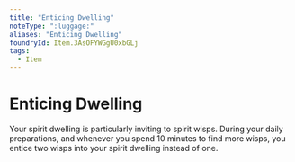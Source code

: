 ```yaml
---
title: "Enticing Dwelling"
noteType: ":luggage:"
aliases: "Enticing Dwelling"
foundryId: Item.3AsOFYWGgU0xbGLj
tags:
  - Item
---
```


# Enticing Dwelling

Your spirit dwelling is particularly inviting to spirit wisps. During your daily preparations, and whenever you spend 10 minutes to find more wisps, you entice two wisps into your spirit dwelling instead of one.
